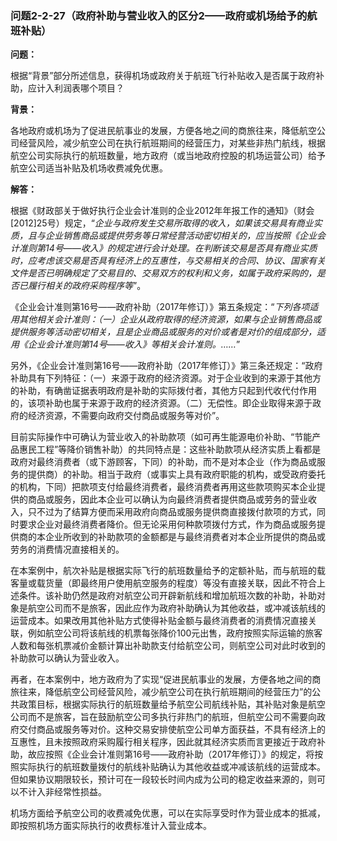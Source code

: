 ### 问题2-2-27（政府补助与营业收入的区分2——政府或机场给予的航班补贴）

**问题：**

根据“背景”部分所述信息，获得机场或政府关于航班飞行补贴收入是否属于政府补助，应计入利润表哪个项目？

**背景：**

各地政府或机场为了促进民航事业的发展，方便各地之间的商旅往来，降低航空公司经营风险，减少航空公司在执行航班期间的经营压力，对某些非热门航线，根据航空公司实际执行的航班数量，地方政府（或当地政府控股的机场运营公司）给予航空公司适当补贴及机场收费减免优惠。

**解答：**

根据《财政部关于做好执行企业会计准则的企业2012年年报工作的通知》（财会[2012]25号）规定，“*企业与政府发生交易所取得的收入，如果该交易具有商业实质，且与企业销售商品或提供劳务等日常经营活动密切相关的，应当按照《企业会计准则第14号——收入》的规定进行会计处理。在判断该交易是否具有商业实质时，应考虑该交易是否具有经济上的互惠性，与交易相关的合同、协议、国家有关文件是否已明确规定了交易目的、交易双方的权利和义务，如属于政府采购的，是否已履行相关的政府采购程序等*”。

《企业会计准则第16号——政府补助（2017年修订）》第五条规定：“*下列各项适用其他相关会计准则：（一）企业从政府取得的经济资源，如果与企业销售商品或提供服务等活动密切相关，且是企业商品或服务的对价或者是对价的组成部分，适用《企业会计准则第14号——收入》等相关会计准则。……*”

另外，《企业会计准则第16号——政府补助（2017年修订）》第三条还规定：“政府补助具有下列特征：（一）来源于政府的经济资源。对于企业收到的来源于其他方的补助，有确凿证据表明政府是补助的实际拨付者，其他方只起到代收代付作用的，该项补助也属于来源于政府的经济资源。（二）无偿性。即企业取得来源于政府的经济资源，不需要向政府交付商品或服务等对价”。

目前实际操作中可确认为营业收入的补助款项（如可再生能源电价补助、“节能产品惠民工程”等降价销售补助）的共同特点是：这些补助款项从经济实质上看都是政府对最终消费者（或下游顾客，下同）的补助，而不是对本企业（作为商品或服务的提供商）的补助。相当于政府（或事实上具有政府职能的机构，或受政府委托的机构，下同）把款项支付给最终消费者，最终消费者再用这些款项购买本企业提供的商品或服务，因此本企业可以确认为向最终消费者提供商品或劳务的营业收入，只不过为了结算方便而采用政府向商品或服务提供商直接拨付款项的方式，同时要求企业对最终消费者降价。但无论采用何种款项拨付方式，作为商品或服务提供商的本企业所收到的补助款项的金额都是与最终消费者对本企业所提供的商品或劳务的消费情况直接相关的。

在本案例中，航次补贴是根据实际飞行的航班数量给予的定额补贴，而与航班的载客量或载货量（即最终用户使用航空服务的程度）等没有直接关联，因此不符合上述条件。该补助仍然是政府对航空公司开辟新航线和增加航班次数的补助，补助对象是航空公司而不是旅客，因此应作为政府补助确认为其他收益，或冲减该航线的运营成本。如果改用其他补贴方式使得补贴金额与最终消费者的消费情况直接关联，例如航空公司将该航线的机票每张降价100元出售，政府按照实际运输的旅客人数和每张机票减价金额计算出补助款支付给航空公司，则航空公司对此时收到的补助款可以确认为营业收入。

再者，在本案例中，地方政府为了实现“促进民航事业的发展，方便各地之间的商旅往来，降低航空公司经营风险，减少航空公司在执行航班期间的经营压力”的公共政策目标，根据实际执行的航班数量给予航空公司航线补贴，其补贴对象是航空公司而不是旅客，旨在鼓励航空公司多执行非热门的航班，但航空公司不需要向政府交付商品或服务等对价。这种交易安排使航空公司单方面获益，不具有经济上的互惠性，且未按照政府采购履行相关程序，因此就其经济实质而言更接近于政府补助，故应按照《企业会计准则第16号——政府补助（2017年修订）》的规定，将按照实际执行的航班数量拨付的航线补贴确认为其他收益或冲减该航线的运营成本。但如果协议期限较长，预计可在一段较长时间内成为公司的稳定收益来源的，则可以不计入非经常性损益。

机场方面给予航空公司的收费减免优惠，可以在实际享受时作为营业成本的抵减，即按照机场方面实际执行的收费标准计入营业成本。